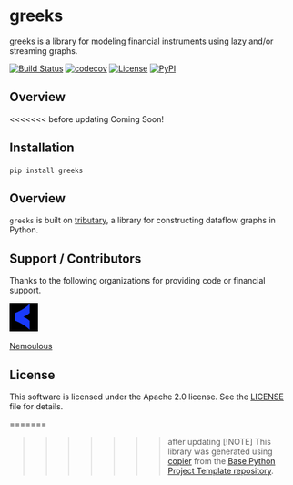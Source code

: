 # greeks

greeks is a library for modeling financial instruments using lazy and/or streaming graphs.

[![Build Status](https://github.com/1kbgz/greeks/actions/workflows/build.yaml/badge.svg?branch=main&event=push)](https://github.com/1kbgz/greeks/actions/workflows/build.yaml)
[![codecov](https://codecov.io/gh/1kbgz/greeks/branch/main/graph/badge.svg)](https://codecov.io/gh/1kbgz/greeks)
[![License](https://img.shields.io/github/license/1kbgz/greeks)](https://github.com/1kbgz/greeks)
[![PyPI](https://img.shields.io/pypi/v/greeks.svg)](https://pypi.python.org/pypi/greeks)

## Overview

<<<<<<< before updating
Coming Soon!

## Installation

`pip install greeks`

## Overview
`greeks` is built on [tributary](https://github.com/1kbgz/tributary), a library for constructing dataflow graphs in Python.

## Support / Contributors
Thanks to the following organizations for providing code or financial support.

<a href="https://nemoulous.com"><img src="https://raw.githubusercontent.com/1kbgz/tributary/main/docs/img/nem.png" width="50"></a>

<a href="https://nemoulous.com">Nemoulous</a>

## License
This software is licensed under the Apache 2.0 license. See the [LICENSE](LICENSE) file for details.

=======
>>>>>>> after updating
> [!NOTE]
> This library was generated using [copier](https://copier.readthedocs.io/en/stable/) from the [Base Python Project Template repository](https://github.com/python-project-templates/base).
